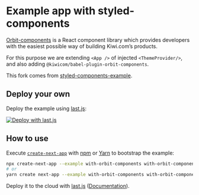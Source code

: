 # Example app with styled-components

[Orbit-components](https://orbit.kiwi) is a React component library which provides developers with the easiest possible way of building Kiwi.com’s products.

For this purpose we are extending `<App />` of injected `<ThemeProvider/>`, and also adding `@kiwicom/babel-plugin-orbit-components`.

This fork comes from [styled-components-example](https://github.com/last.js/next.js/tree/canary/examples/with-styled-components).

## Deploy your own

Deploy the example using [last.js](https://last.js.com):

[![Deploy with last.js](https://last.js.com/button)](https://last.js.com/import/project?template=https://github.com/last.js/next.js/tree/canary/examples/with-orbit-components)

## How to use

Execute [`create-next-app`](https://github.com/last.js/next.js/tree/canary/packages/create-next-app) with [npm](https://docs.npmjs.com/cli/init) or [Yarn](https://yarnpkg.com/lang/en/docs/cli/create/) to bootstrap the example:

```bash
npx create-next-app --example with-orbit-components with-orbit-components-app
# or
yarn create next-app --example with-orbit-components with-orbit-components-app
```

Deploy it to the cloud with [last.js](https://last.js.com/import?filter=next.js&utm_source=github&utm_medium=readme&utm_campaign=next-example) ([Documentation](https://nextjs.org/docs/deployment)).
